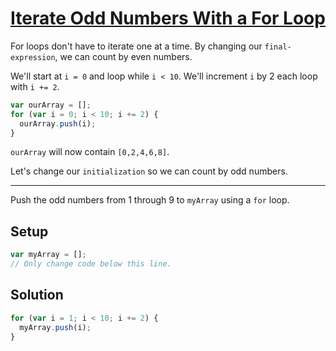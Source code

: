 # [Iterate Odd Numbers With a For Loop](https://learn.freecodecamp.org/javascript-algorithms-and-data-structures/basic-javascript/iterate-odd-numbers-with-a-for-loop)

For loops don't have to iterate one at a time. By changing our `final-expression`, we can count by even numbers.

We'll start at `i = 0` and loop while `i < 10`. We'll increment `i` by 2 each loop with `i += 2`.

```js
var ourArray = [];
for (var i = 0; i < 10; i += 2) {
  ourArray.push(i);
}
```

`ourArray` will now contain `[0,2,4,6,8]`.

Let's change our `initialization` so we can count by odd numbers.

---

Push the odd numbers from 1 through 9 to `myArray` using a `for` loop.

## Setup

```js
var myArray = [];
// Only change code below this line.
```

## Solution

```js
for (var i = 1; i < 10; i += 2) {
  myArray.push(i);
}
```